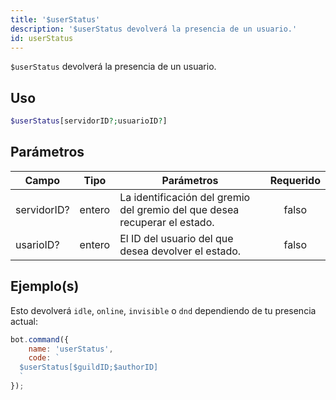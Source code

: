 ```yaml
---
title: '$userStatus'
description: '$userStatus devolverá la presencia de un usuario.'
id: userStatus
---
```


`$userStatus` devolverá la presencia de un usuario.

## Uso

```php
$userStatus[servidorID?;usuarioID?]
```

## Parámetros

| Campo       | Tipo   | Parámetros                                                                 | Requerido |
| ----------- | ------ | -------------------------------------------------------------------------- |:---------:|
| servidorID? | entero | La identificación del gremio del gremio del que desea recuperar el estado. |   falso   |
| usarioID?   | entero | El ID del usuario del que desea devolver el estado.                        |   falso   |

## Ejemplo(s)

Esto devolverá `idle`, `online`, `invisible` o `dnd` dependiendo de tu presencia actual:

```javascript
bot.command({
    name: 'userStatus',
    code: `
  $userStatus[$guildID;$authorID]
  `
});
```
